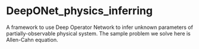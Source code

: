 # DeepONet_physics_inferring

A framework to use Deep Operator Network to infer unknown parameters of partially-observable physical system. 
The sample problem we solve here is Allen-Cahn equation.


<object data="/blog/main/figures/sample_problem_v2.pdf" type="application/pdf" width="100%"> 
</object>

<object data="/blog/main/figures/NN_diagram.pdf" type="application/pdf" width="100%"> 
</object>

<!-- ![Schematic of sample problem](https://github.com/chenchenhuang/DeepONet_physics_inferring/blob/main/figures/sample_problem_v2.pdf) -->


<!-- ![Basic architecture](https://github.com/chenchenhuang/DeepONet_physics_inferring/blob/main/figures/NN_diagram.pdf) -->
